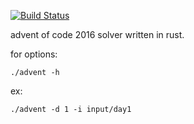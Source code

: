 [![Build Status](https://travis-ci.org/salpalvv/advent.svg?branch=master)](https://travis-ci.org/salpalvv/advent)
  
advent of code 2016 solver written in rust.  
  
for options:
```
./advent -h 
```

ex:  
```
./advent -d 1 -i input/day1
```
